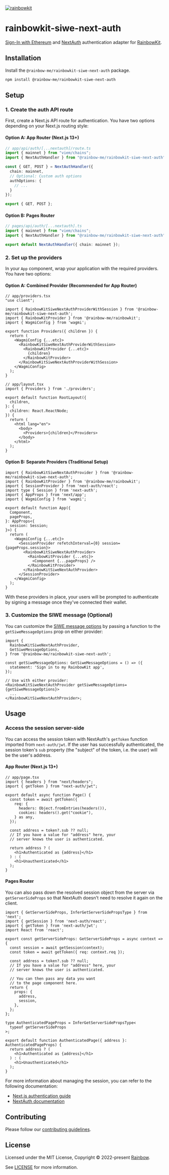 <a href="https://rainbowkit.com">
  <img alt="rainbowkit" src="https://user-images.githubusercontent.com/372831/168174718-685980e0-391e-4621-94a1-29bf83979fa5.png" />
</a>

# rainbowkit-siwe-next-auth

[Sign-In with Ethereum](https://login.xyz) and [NextAuth](https://next-auth.js.org) authentication adapter for [RainbowKit](https://www.rainbowkit.com).

## Installation

Install the `@rainbow-me/rainbowkit-siwe-next-auth` package.

```bash
npm install @rainbow-me/rainbowkit-siwe-next-auth
```

## Setup

### 1. Create the auth API route

First, create a Next.js API route for authentication. You have two options depending on your Next.js routing style:

#### Option A: App Router (Next.js 13+)

```typescript
// app/api/auth/[...nextauth]/route.ts
import { mainnet } from "viem/chains";
import { NextAuthHandler } from "@rainbow-me/rainbowkit-siwe-next-auth";

const { GET, POST } = NextAuthHandler({ 
  chain: mainnet,
  // Optional: Custom auth options
  authOptions: {
    // ...
  }
});

export { GET, POST };
```

#### Option B: Pages Router

```typescript
// pages/api/auth/[...nextauth].ts
import { mainnet } from "viem/chains";
import { NextAuthHandler } from "@rainbow-me/rainbowkit-siwe-next-auth";

export default NextAuthHandler({ chain: mainnet });
```

### 2. Set up the providers

In your `App` component, wrap your application with the required providers. You have two options:

#### Option A: Combined Provider (Recommended for App Router)

```tsx
// app/providers.tsx
"use client";

import { RainbowKitSiweNextAuthProviderWithSession } from '@rainbow-me/rainbowkit-siwe-next-auth';
import { RainbowKitProvider } from '@rainbow-me/rainbowkit';
import { WagmiConfig } from 'wagmi';

export function Providers({ children }) {
  return (
    <WagmiConfig {...etc}>
      <RainbowKitSiweNextAuthProviderWithSession>
        <RainbowKitProvider {...etc}>
          {children}
        </RainbowKitProvider>
      </RainbowKitSiweNextAuthProviderWithSession>
    </WagmiConfig>
  );
}

// app/layout.tsx
import { Providers } from './providers';

export default function RootLayout({
  children,
}: {
  children: React.ReactNode;
}) {
  return (
    <html lang="en">
      <body>
        <Providers>{children}</Providers>
      </body>
    </html>
  );
}
```

#### Option B: Separate Providers (Traditional Setup)

```tsx
import { RainbowKitSiweNextAuthProvider } from '@rainbow-me/rainbowkit-siwe-next-auth';
import { RainbowKitProvider } from '@rainbow-me/rainbowkit';
import { SessionProvider } from 'next-auth/react';
import type { Session } from 'next-auth';
import { AppProps } from 'next/app';
import { WagmiConfig } from 'wagmi';

export default function App({
  Component,
  pageProps,
}: AppProps<{
  session: Session;
}>) {
  return (
    <WagmiConfig {...etc}>
      <SessionProvider refetchInterval={0} session={pageProps.session}>
        <RainbowKitSiweNextAuthProvider>
          <RainbowKitProvider {...etc}>
            <Component {...pageProps} />
          </RainbowKitProvider>
        </RainbowKitSiweNextAuthProvider>
      </SessionProvider>
    </WagmiConfig>
  );
}
```

With these providers in place, your users will be prompted to authenticate by signing a message once they've connected their wallet.

### 3. Customize the SIWE message (Optional)

You can customize the [SIWE message options](https://viem.sh/docs/siwe/utilities/createSiweMessage#parameters) by passing a function to the `getSiweMessageOptions` prop on either provider:

```tsx
import {
  RainbowKitSiweNextAuthProvider,
  GetSiweMessageOptions,
} from '@rainbow-me/rainbowkit-siwe-next-auth';

const getSiweMessageOptions: GetSiweMessageOptions = () => ({
  statement: 'Sign in to my RainbowKit app',
});

// Use with either provider:
<RainbowKitSiweNextAuthProvider getSiweMessageOptions={getSiweMessageOptions}>
  ...
</RainbowKitSiweNextAuthProvider>;
```

## Usage

### Access the session server-side

You can access the session token with NextAuth's `getToken` function imported from `next-auth/jwt`. If the user has successfully authenticated, the session token's `sub` property (the "subject" of the token, i.e. the user) will be the user's address.

#### App Router (Next.js 13+)

```tsx
// app/page.tsx
import { headers } from "next/headers";
import { getToken } from "next-auth/jwt";

export default async function Page() {
  const token = await getToken({ 
    req: { 
      headers: Object.fromEntries(headers()),
      cookies: headers().get("cookie"),
    } as any,
  });
  
  const address = token?.sub ?? null;
  // If you have a value for "address" here, your
  // server knows the user is authenticated.

  return address ? (
    <h1>Authenticated as {address}</h1>
  ) : (
    <h1>Unauthenticated</h1>
  );
}
```

#### Pages Router

You can also pass down the resolved session object from the server via `getServerSideProps` so that NextAuth doesn't need to resolve it again on the client.

```tsx
import { GetServerSideProps, InferGetServerSidePropsType } from 'next';
import { getSession } from 'next-auth/react';
import { getToken } from 'next-auth/jwt';
import React from 'react';

export const getServerSideProps: GetServerSideProps = async context => {
  const session = await getSession(context);
  const token = await getToken({ req: context.req });

  const address = token?.sub ?? null;
  // If you have a value for "address" here, your
  // server knows the user is authenticated.

  // You can then pass any data you want
  // to the page component here.
  return {
    props: {
      address,
      session,
    },
  };
};

type AuthenticatedPageProps = InferGetServerSidePropsType<
  typeof getServerSideProps
>;

export default function AuthenticatedPage({ address }: AuthenticatedPageProps) {
  return address ? (
    <h1>Authenticated as {address}</h1>
  ) : (
    <h1>Unauthenticated</h1>
  );
}
```

For more information about managing the session, you can refer to the following documentation:
- [Next.js authentication guide](https://nextjs.org/docs/app/building-your-application/authentication)
- [NextAuth documentation](https://next-auth.js.org)

## Contributing

Please follow our [contributing guidelines](/.github/CONTRIBUTING.md).

## License

Licensed under the MIT License, Copyright © 2022-present [Rainbow](https://rainbow.me).

See [LICENSE](/LICENSE) for more information.
